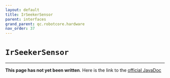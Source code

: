 ```yaml
---
layout: default
title: IrSeekerSensor
parent: interfaces
grand_parent: qc.robotcore.hardware
nav_order: 37
---
```

# `IrSeekerSensor`
---
**This page has not yet been written**. Here is the link to the [official JavaDoc](https://ftctechnh.github.io/ftc_app/doc/javadoc/com/qualcomm/robotcore/hardware/IrSeekerSensor.html)
        